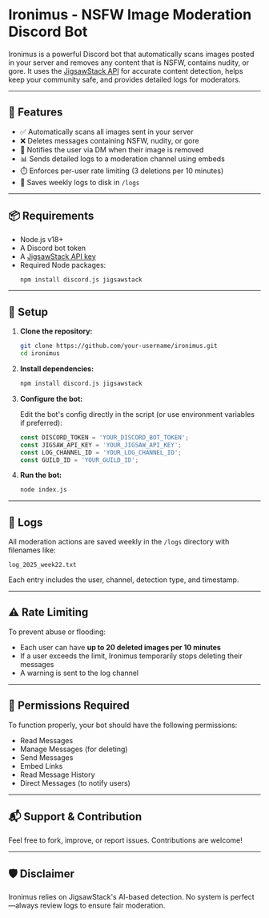 # Ironimus - NSFW Image Moderation Discord Bot

Ironimus is a powerful Discord bot that automatically scans images posted in your server and removes any content that is NSFW, contains nudity, or gore. It uses the [JigsawStack API](https://jigsawstack.com) for accurate content detection, helps keep your community safe, and provides detailed logs for moderators.

---

## 🚀 Features

- ✅ Automatically scans all images sent in your server  
- ❌ Deletes messages containing NSFW, nudity, or gore  
- 📩 Notifies the user via DM when their image is removed  
- 📊 Sends detailed logs to a moderation channel using embeds  
- ⏱️ Enforces per-user rate limiting (3 deletions per 10 minutes)  
- 🧾 Saves weekly logs to disk in `/logs`  

---

## 📦 Requirements

- Node.js v18+  
- A Discord bot token  
- A [JigsawStack API key](https://jigsawstack.com)  
- Required Node packages:
  ```bash
  npm install discord.js jigsawstack
  ```

---

## 🔧 Setup

1. **Clone the repository:**
   ```bash
   git clone https://github.com/your-username/ironimus.git
   cd ironimus
   ```

2. **Install dependencies:**
   ```bash
   npm install discord.js jigsawstack
   ```

3. **Configure the bot:**

   Edit the bot's config directly in the script (or use environment variables if preferred):

   ```js
   const DISCORD_TOKEN = 'YOUR_DISCORD_BOT_TOKEN';
   const JIGSAW_API_KEY = 'YOUR_JIGSAW_API_KEY';
   const LOG_CHANNEL_ID = 'YOUR_LOG_CHANNEL_ID';
   const GUILD_ID = 'YOUR_GUILD_ID';
   ```

4. **Run the bot:**
   ```bash
   node index.js
   ```

---

## 📁 Logs

All moderation actions are saved weekly in the `/logs` directory with filenames like:

```
log_2025_week22.txt
```

Each entry includes the user, channel, detection type, and timestamp.

---

## ⚠️ Rate Limiting

To prevent abuse or flooding:

- Each user can have **up to 20 deleted images per 10 minutes**
- If a user exceeds the limit, Ironimus temporarily stops deleting their messages
- A warning is sent to the log channel

---

## 🤖 Permissions Required

To function properly, your bot should have the following permissions:

- Read Messages  
- Manage Messages (for deleting)  
- Send Messages  
- Embed Links  
- Read Message History  
- Direct Messages (to notify users)  

---

## 📬 Support & Contribution

Feel free to fork, improve, or report issues. Contributions are welcome!

---

## 🛡 Disclaimer

Ironimus relies on JigsawStack's AI-based detection. No system is perfect—always review logs to ensure fair moderation.
